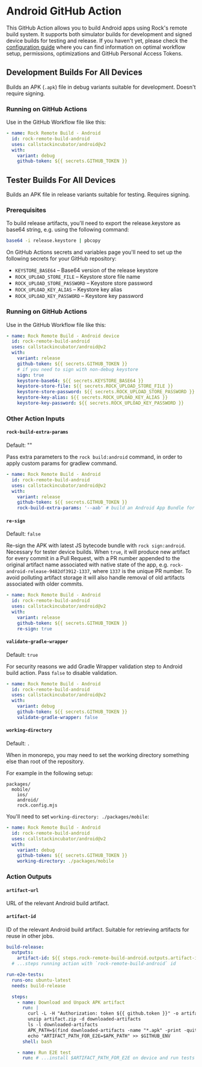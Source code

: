 # Android GitHub Action

This GitHub Action allows you to build Android apps using Rock's remote build system. It supports both simulator builds for development and signed device builds for testing and release. If you haven't yet, please check the [configuration guide](./configuration.md) where you can find information on optimal workflow setup, permissions, optimizations and GitHub Personal Access Tokens.

## Development Builds For All Devices

Builds an APK (`.apk`) file in debug variants suitable for development. Doesn't require signing.

### Running on GitHub Actions

Use in the GitHub Workflow file like this:

```yaml
- name: Rock Remote Build - Android
  id: rock-remote-build-android
  uses: callstackincubator/android@v2
  with:
    variant: debug
    github-token: ${{ secrets.GITHUB_TOKEN }}
```

## Tester Builds For All Devices

Builds an APK file in release variants suitable for testing. Requires signing.

### Prerequisites

To build release artifacts, you'll need to export the release.keystore as base64 string, e.g. using the following command:

```bash
base64 -i release.keystore | pbcopy
```

On GitHub Actions secrets and variables page you'll need to set up the following secrets for your GitHub repository:

- `KEYSTORE_BASE64` – Base64 version of the release keystore
- `ROCK_UPLOAD_STORE_FILE` – Keystore store file name
- `ROCK_UPLOAD_STORE_PASSWORD` – Keystore store password
- `ROCK_UPLOAD_KEY_ALIAS` – Keystore key alias
- `ROCK_UPLOAD_KEY_PASSWORD` – Keystore key password

### Running on GitHub Actions

Use in the GitHub Workflow file like this:

```yaml
- name: Rock Remote Build - Android device
  id: rock-remote-build-android
  uses: callstackincubator/android@v2
  with:
    variant: release
    github-token: ${{ secrets.GITHUB_TOKEN }}
    # if you need to sign with non-debug keystore
    sign: true
    keystore-base64: ${{ secrets.KEYSTORE_BASE64 }}
    keystore-store-file: ${{ secrets.ROCK_UPLOAD_STORE_FILE }}
    keystore-store-password: ${{ secrets.ROCK_UPLOAD_STORE_PASSWORD }}
    keystore-key-alias: ${{ secrets.ROCK_UPLOAD_KEY_ALIAS }}
    keystore-key-password: ${{ secrets.ROCK_UPLOAD_KEY_PASSWORD }}
```

### Other Action Inputs

#### `rock-build-extra-params`

Default: ""

Pass extra parameters to the `rock build:android` command, in order to apply custom params for gradlew command.

```yaml
- name: Rock Remote Build - Android
  id: rock-remote-build-android
  uses: callstackincubator/android@v2
  with:
    variant: release
    github-token: ${{ secrets.GITHUB_TOKEN }}
    rock-build-extra-params: '--aab' # build an Android App Bundle for the Play Store
```

#### `re-sign`

Default: `false`

Re-sign the APK with latest JS bytecode bundle with `rock sign:android`. Necessary for tester device builds.
When `true`, it will produce new artifact for every commit in a Pull Request, with a PR number appended to the original artifact name associated with native state of the app, e.g. `rock-android-release-9482df3912-1337`, where `1337` is the unique PR number.
To avoid polluting artifact storage it will also handle removal of old artifacts associated with older commits.

```yaml
- name: Rock Remote Build - Android
  id: rock-remote-build-android
  uses: callstackincubator/android@v2
  with:
    variant: release
    github-token: ${{ secrets.GITHUB_TOKEN }}
    re-sign: true
```

#### `validate-gradle-wrapper`

Default: `true`

For security reasons we add Gradle Wrapper validation step to Android build action. Pass `false` to disable validation.

```yaml
- name: Rock Remote Build - Android
  id: rock-remote-build-android
  uses: callstackincubator/android@v2
  with:
    variant: debug
    github-token: ${{ secrets.GITHUB_TOKEN }}
    validate-gradle-wrapper: false
```

#### `working-directory`

Default: `.`

When in monorepo, you may need to set the working directory something else than root of the repository.

For example in the following setup:

```
packages/
  mobile/
    ios/
    android/
    rock.config.mjs
```

You'll need to set `working-directory: ./packages/mobile`:

```yaml
- name: Rock Remote Build - Android
  id: rock-remote-build-android
  uses: callstackincubator/android@v2
  with:
    variant: debug
    github-token: ${{ secrets.GITHUB_TOKEN }}
    working-directory: ./packages/mobile
```

### Action Outputs

#### `artifact-url`

URL of the relevant Android build artifact.

#### `artifact-id`

ID of the relevant Android build artifact. Suitable for retrieving artifacts for reuse in other jobs.

```yaml
build-release:
  outputs:
    artifact-id: ${{ steps.rock-remote-build-android.outputs.artifact-id }}
  # ...steps running action with `rock-remote-build-android` id

run-e2e-tests:
  runs-on: ubuntu-latest
  needs: build-release

  steps:
    - name: Download and Unpack APK artifact
      run: |
        curl -L -H "Authorization: token ${{ github.token }}" -o artifact.zip "https://api.github.com/repos/${{ github.repository }}/actions/artifacts/${{ needs.build-release.outputs.artifact-id }}/zip"
        unzip artifact.zip -d downloaded-artifacts
        ls -l downloaded-artifacts
        APK_PATH=$(find downloaded-artifacts -name "*.apk" -print -quit)
        echo "ARTIFACT_PATH_FOR_E2E=$APK_PATH" >> $GITHUB_ENV
      shell: bash

    - name: Run E2E test
      run: # ...install $ARTIFACT_PATH_FOR_E2E on device and run tests
```
